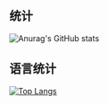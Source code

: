 
## 统计
![Anurag's GitHub stats](https://github-readme-stats.vercel.app/api?username=chalmery&show_icons=true)
## 语言统计

[![Top Langs](https://github-readme-stats.vercel.app/api/top-langs/?username=chalmery&hide=javascript,html)](https://github.com/chalmery/github-readme-stats)